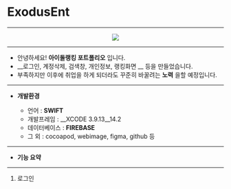 # ExodusEnt
-----------------------

<p align="center">
  <img src="https://user-images.githubusercontent.com/76840242/210701881-08b002ec-dc8e-46f2-b08c-d995f6e2a2e1.png" />
</p>

-----------------------

* 안녕하세요! __아이돌랭킹 포트폴리오__ 입니다.   
* __로그인, 계정삭제, 검색창, 개인정보, 랭킹화면 __ 등을 만들었습니다.   
* 부족하지만 이후에 취업을 하게 되더라도 꾸준히 바꿀려는 __노력__ 을할 예정입니다.

--------------------------------
  
* __개발환경__
   
  * 언어 : __SWIFT__
  * 개발프레임 : __XCODE 3.9.13__14.2
  * 데이터베이스 : __FIREBASE__
  * 그 외 : cocoapod, webimage, figma, github 등
    
----------------------------------------

* __기능 요약__

-----------------------------------------

1. 로그인
